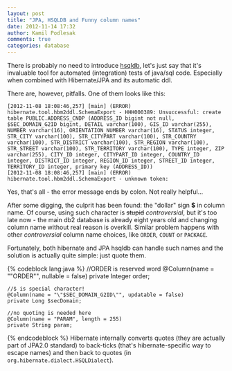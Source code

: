 ```yaml
---
layout: post
title: "JPA, HSQLDB and Funny column names"
date: 2012-11-14 17:32
author: Kamil Podlesak
comments: true
categories: database
---
```


There is probably no need to introduce [hsqldb](http://hsqldb.org), let's just say that it's invaluable tool for automated (integration) tests of java/sql code. Especially when combined with Hibernate/JPA and its automatic ddl.

There are, however, pitfalls. One of them looks like this:

```
[2012-11-08 18:08:46,257] [main] (ERROR) hibernate.tool.hbm2ddl.SchemaExport - HHH000389: Unsuccessful: create table PUBLIC.ADDRESS_CNDP (ADDRESS_ID bigint not null, $SEC_DOMAIN_G2ID bigint, DETAIL varchar(100), GIS_ID varchar(255), NUMBER varchar(16), ORIENTATION_NUMBER varchar(16), STATUS integer, STR_CITY varchar(100), STR_CITYPART varchar(100), STR_COUNTRY varchar(100), STR_DISTRICT varchar(100), STR_REGION varchar(100), STR_STREET varchar(100), STR_TERRITORY varchar(100), TYPE integer, ZIP varchar(255), CITY_ID integer, CITYPART_ID integer, COUNTRY_ID integer, DISTRICT_ID integer, REGION_ID integer, STREET_ID integer, TERRITORY_ID integer, primary key (ADDRESS_ID))
[2012-11-08 18:08:46,257] [main] (ERROR) hibernate.tool.hbm2ddl.SchemaExport - unknown token: 
```
Yes, that's all - the error message ends by colon. Not really helpful...

After some digging, the culprit has been found: the "dollar" sign **$** in column name. Of course, using such character is ~~stupid~~ *controversial*, but it's too late now - the main db2 database is already eight years old and changing column name without real reason is overkill. Similar problem happens with other *controversial* column name choices, like `ORDER`, `COUNT` or `PACKAGE`.

Fortunately, both hibernate and JPA hsqldb can handle such names and the solution is actually quite simple: just quote them.

{% codeblock lang:java %}
	//ORDER is reserved word
    @Column(name = "\"ORDER\"", nullable = false)
    private Integer order;
    
    //$ is special character!
    @Column(name = "\"$SEC_DOMAIN_G2ID\"", updatable = false)
    private Long $secDomain;
    
    //no quoting is needed here
    @Column(name = "PARAM", length = 255)
    private String param;
{% endcodeblock %}
Hibernate internally converts quotes (they are actually part of JPA2.0 standard) to back-ticks (that's hibernate-specific way to escape names) and then back to quotes (in `org.hibernate.dialect.HSQLDialect`).
